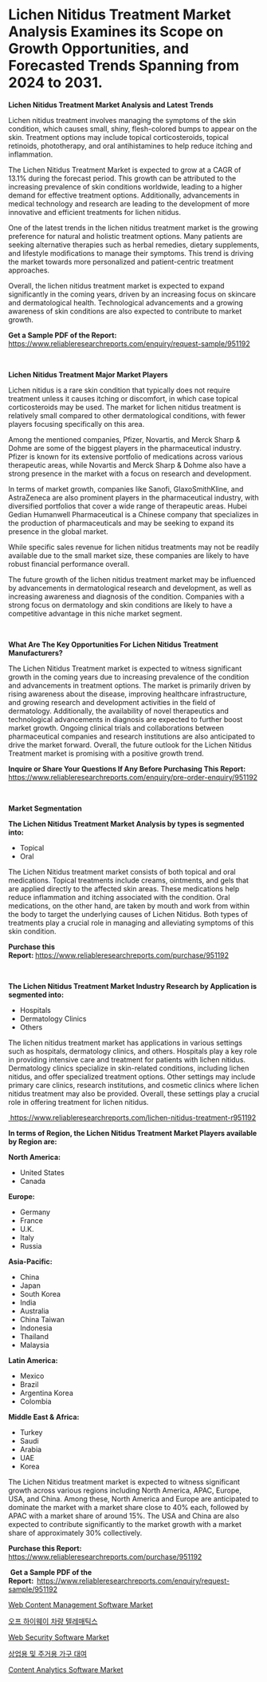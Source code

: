 <p><h1>Lichen Nitidus Treatment Market Analysis Examines its Scope on Growth Opportunities, and Forecasted Trends Spanning from 2024 to 2031.</h1></p><p><strong>Lichen Nitidus Treatment Market Analysis and Latest Trends</strong></p>
<p><p>Lichen nitidus treatment involves managing the symptoms of the skin condition, which causes small, shiny, flesh-colored bumps to appear on the skin. Treatment options may include topical corticosteroids, topical retinoids, phototherapy, and oral antihistamines to help reduce itching and inflammation.</p><p>The Lichen Nitidus Treatment Market is expected to grow at a CAGR of 13.1% during the forecast period. This growth can be attributed to the increasing prevalence of skin conditions worldwide, leading to a higher demand for effective treatment options. Additionally, advancements in medical technology and research are leading to the development of more innovative and efficient treatments for lichen nitidus.</p><p>One of the latest trends in the lichen nitidus treatment market is the growing preference for natural and holistic treatment options. Many patients are seeking alternative therapies such as herbal remedies, dietary supplements, and lifestyle modifications to manage their symptoms. This trend is driving the market towards more personalized and patient-centric treatment approaches.</p><p>Overall, the lichen nitidus treatment market is expected to expand significantly in the coming years, driven by an increasing focus on skincare and dermatological health. Technological advancements and a growing awareness of skin conditions are also expected to contribute to market growth.</p></p>
<p><strong>Get a Sample PDF of the Report:&nbsp;</strong> <a href="https://www.reliableresearchreports.com/enquiry/request-sample/951192">https://www.reliableresearchreports.com/enquiry/request-sample/951192</a></p>
<p>&nbsp;</p>
<p><strong>Lichen Nitidus Treatment Major Market Players</strong></p>
<p><p>Lichen nitidus is a rare skin condition that typically does not require treatment unless it causes itching or discomfort, in which case topical corticosteroids may be used. The market for lichen nitidus treatment is relatively small compared to other dermatological conditions, with fewer players focusing specifically on this area.</p><p>Among the mentioned companies, Pfizer, Novartis, and Merck Sharp & Dohme are some of the biggest players in the pharmaceutical industry. Pfizer is known for its extensive portfolio of medications across various therapeutic areas, while Novartis and Merck Sharp & Dohme also have a strong presence in the market with a focus on research and development.</p><p>In terms of market growth, companies like Sanofi, GlaxoSmithKline, and AstraZeneca are also prominent players in the pharmaceutical industry, with diversified portfolios that cover a wide range of therapeutic areas. Hubei Gedian Humanwell Pharmaceutical is a Chinese company that specializes in the production of pharmaceuticals and may be seeking to expand its presence in the global market.</p><p>While specific sales revenue for lichen nitidus treatments may not be readily available due to the small market size, these companies are likely to have robust financial performance overall.</p><p>The future growth of the lichen nitidus treatment market may be influenced by advancements in dermatological research and development, as well as increasing awareness and diagnosis of the condition. Companies with a strong focus on dermatology and skin conditions are likely to have a competitive advantage in this niche market segment.</p></p>
<p>&nbsp;</p>
<p><strong>What Are The Key Opportunities For Lichen Nitidus Treatment Manufacturers?</strong></p>
<p><p>The Lichen Nitidus Treatment market is expected to witness significant growth in the coming years due to increasing prevalence of the condition and advancements in treatment options. The market is primarily driven by rising awareness about the disease, improving healthcare infrastructure, and growing research and development activities in the field of dermatology. Additionally, the availability of novel therapeutics and technological advancements in diagnosis are expected to further boost market growth. Ongoing clinical trials and collaborations between pharmaceutical companies and research institutions are also anticipated to drive the market forward. Overall, the future outlook for the Lichen Nitidus Treatment market is promising with a positive growth trend.</p></p>
<p><strong>Inquire or Share Your Questions If Any Before Purchasing This Report:</strong> <a href="https://www.reliableresearchreports.com/enquiry/pre-order-enquiry/951192">https://www.reliableresearchreports.com/enquiry/pre-order-enquiry/951192</a></p>
<p>&nbsp;</p>
<p><strong>Market Segmentation</strong></p>
<p><strong>The Lichen Nitidus Treatment Market Analysis by types is segmented into:</strong></p>
<p><ul><li>Topical</li><li>Oral</li></ul></p>
<p><p>The Lichen Nitidus treatment market consists of both topical and oral medications. Topical treatments include creams, ointments, and gels that are applied directly to the affected skin areas. These medications help reduce inflammation and itching associated with the condition. Oral medications, on the other hand, are taken by mouth and work from within the body to target the underlying causes of Lichen Nitidus. Both types of treatments play a crucial role in managing and alleviating symptoms of this skin condition.</p></p>
<p><strong>Purchase this Report:&nbsp;</strong><a href="https://www.reliableresearchreports.com/purchase/951192">https://www.reliableresearchreports.com/purchase/951192</a></p>
<p>&nbsp;</p>
<p><strong>The Lichen Nitidus Treatment Market Industry Research by Application is segmented into:</strong></p>
<p><ul><li>Hospitals</li><li>Dermatology Clinics</li><li>Others</li></ul></p>
<p><p>The lichen nitidus treatment market has applications in various settings such as hospitals, dermatology clinics, and others. Hospitals play a key role in providing intensive care and treatment for patients with lichen nitidus. Dermatology clinics specialize in skin-related conditions, including lichen nitidus, and offer specialized treatment options. Other settings may include primary care clinics, research institutions, and cosmetic clinics where lichen nitidus treatment may also be provided. Overall, these settings play a crucial role in offering treatment for lichen nitidus.</p></p>
<p><a href="https://www.reliableresearchreports.com/lichen-nitidus-treatment-r951192">&nbsp;https://www.reliableresearchreports.com/lichen-nitidus-treatment-r951192</a></p>
<p><strong>In terms of Region, the Lichen Nitidus Treatment Market Players available by Region are:</strong></p>
<p>
    <p> <strong> North America: </strong>
        <ul>
            <li>United States</li>
            <li>Canada</li>
        </ul>
        </p> 
    <p> <strong> Europe: </strong>
        <ul>
            <li>Germany</li>
            <li>France</li>
            <li>U.K.</li>
            <li>Italy</li>
            <li>Russia</li>
        </ul>
        </p> 
    <p> <strong> Asia-Pacific: </strong>
        <ul>
            <li>China</li>
            <li>Japan</li>
            <li>South Korea</li>
            <li>India</li>
            <li>Australia</li>
            <li>China Taiwan</li>
            <li>Indonesia</li>
            <li>Thailand</li>
            <li>Malaysia</li>
        </ul>
        </p> 
    <p> <strong> Latin America: </strong>
        <ul>
            <li>Mexico</li>
            <li>Brazil</li>
            <li>Argentina Korea</li>
            <li>Colombia</li>
        </ul>
        </p> 
    <p> <strong> Middle East & Africa: </strong>
        <ul>
            <li>Turkey</li>
            <li>Saudi</li>
            <li>Arabia</li>
            <li>UAE</li>
            <li>Korea</li>
        </ul>
    </p>
    </p>
<p><p>The Lichen Nitidus treatment market is expected to witness significant growth across various regions including North America, APAC, Europe, USA, and China. Among these, North America and Europe are anticipated to dominate the market with a market share close to 40% each, followed by APAC with a market share of around 15%. The USA and China are also expected to contribute significantly to the market growth with a market share of approximately 30% collectively.</p></p>
<p><strong>Purchase this Report: </strong><a href="https://www.reliableresearchreports.com/purchase/951192">https://www.reliableresearchreports.com/purchase/951192</a></p>
<p>&nbsp;<strong>Get a Sample PDF of the Report:&nbsp;&nbsp;</strong><a href="https://www.reliableresearchreports.com/enquiry/request-sample/951192">https://www.reliableresearchreports.com/enquiry/request-sample/951192</a></p>
<p><strong></strong></p>
<p><p><a href="https://github.com/michealerrygz/Market-Research-Report-List-1/blob/main/web-content-management-software-market.md">Web Content Management Software Market</a></p><p><a href="https://github.com/kimvicki3212024/Market-Research-Report-List-2/blob/main/102263880320.md">오프 하이웨이 차량 텔레매틱스</a></p><p><a href="https://github.com/BraidenLucas2019/Market-Research-Report-List-1/blob/main/web-security-software-market.md">Web Security Software Market</a></p><p><a href="https://github.com/marufmohassin05/Market-Research-Report-List-2/blob/main/424865180321.md">상업용 및 주거용 가구 대여</a></p><p><a href="https://github.com/abigailsutherland7889/Market-Research-Report-List-1/blob/main/content-analytics-software-market.md">Content Analytics Software Market</a></p></p>